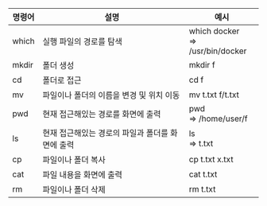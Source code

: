 | 명령어 | 설명                                             | 예시                                 |
| ------ | ------------------------------------------------ | ------------------------------------ |
| which  | 실행 파일의 경로를 탐색                          | which docker <br> => /usr/bin/docker |
| mkdir  | 폴더 생성                                        | mkdir f                              |
| cd     | 폴더로 접근                                      | cd f                                 |
| mv     | 파일이나 폴더의 이름을 변경 및 위치 이동         | mv t.txt f/t.txt                     |
| pwd    | 현재 접근해있는 경로를 화면에 출력               | pwd <br> => /home/user/f             |
| ls     | 현재 접근해있는 경로의 파일과 폴더를 화면에 출력 | ls <br> => t.txt                     |
| cp     | 파일이나 폴더 복사                               | cp t.txt x.txt                       |
| cat    | 파일 내용을 화면에 출력                          | cat t.txt                            |
| rm     | 파일이나 폴더 삭제                               | rm t.txt                             |
